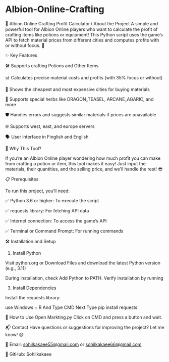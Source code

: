 # Albion-Online-Crafting
🧪 Albion Online Crafting Profit Calculator
ℹ️ About the Project
A simple and powerful tool for Albion Online players who want to calculate the profit of crafting items like potions or equipment! This Python script uses the game’s API to fetch material prices from different cities and computes profits with or without focus. 🌟

✨ Key Features


🛠 Supports crafting Potions and Other Items


📊 Calculates precise material costs and profits (with 35% focus or without)

🏰 Shows the cheapest and most expensive cities for buying materials

🌿 Supports special herbs like DRAGON_TEASEL, ARCANE_AGARIC, and more

🛡️ Handles errors and suggests similar materials if prices are unavailable

🌐 Supports west, east, and europe servers

🗣 User interface in Finglish and English

🎯 Why This Tool?

If you’re an Albion Online player wondering how much profit you can make from crafting a potion or item, this tool makes it easy! Just input the materials, their quantities, and the selling price, and we’ll handle the rest! 😎

📋 Prerequisites

To run this project, you’ll need:

✅ Python 3.6 or higher: To execute the script

✅ requests library: For fetching API data

✅ Internet connection: To access the game’s API

✅ Terminal or Command Prompt: For running commands

🛠 Installation and Setup

1. Install Python
   
Visit python.org or Download Files and download the latest Python version (e.g., 3.11)

During installation, check Add Python to PATH.
Verify installation by running

3. Install Dependencies
   
Install the requests library:

use Windows + R And Type CMD
Next Type 
pip install requests

🚀 How to Use
Open Markting.py
Click on CMD and press a button and wait.

📬 Contact
Have questions or suggestions for improving the project? Let me know! 😄

📧 Email: sohilkakaee55@gmail.com or sohilkakaee66@gmail.com

🐙 GitHub: Sohilkakaee


